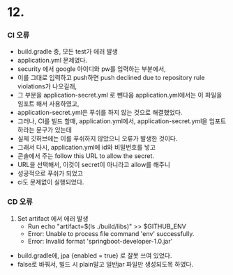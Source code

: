 # 12.
### CI 오류
- build.gradle 중, 모든 test가 에러 발생
- application.yml 문제였다.
- security 에서 google 아이디와 pw를 입력하는 부분에서,
- 이를 그대로 입력하고 push하면 push declined due to repository rule violations가 나오길래,
- 그 부분을 application-secret.yml 로 뺀다음 application.yml에서는 이 파일을 임포트 해서 사용하였고,
- application-secret.yml은 푸쉬를 하지 않는 것으로 해결했었다.
- 그러나, CI를 빌드 할때, application.yml에서, application-secret.yml을 임포트하라는 문구가 있는데
- 실제 깃허브에는 이를 푸쉬하지 않았으니 오류가 발생한 것이다.
- 그래서 다시, application.yml에 id와 비밀번호를 넣고
- 콘솔에서 주는 follow this URL to allow the secret.
- URL을 선택해서, 이것이 secret이 아니라고 allow를 해주니
- 성공적으로 푸쉬가 되었고
- ci도 문제없이 실행되었다.

### CD 오류
1. Set artifact 에서 에러 발생
    - Run echo "artifact=\$(ls ./build/libs)" >> $GITHUB_ENV
    - Error: Unable to process file command 'env' successfully.
    - Error: Invalid format 'springboot-developer-1.0.jar'
- build.gradle에, jpa {enabled = true} 로 잘못 쓰여 있었다.
- false로 바꿔서, 빌드 시 plain말고 일반jar 파일만 생성되도목 하였다.